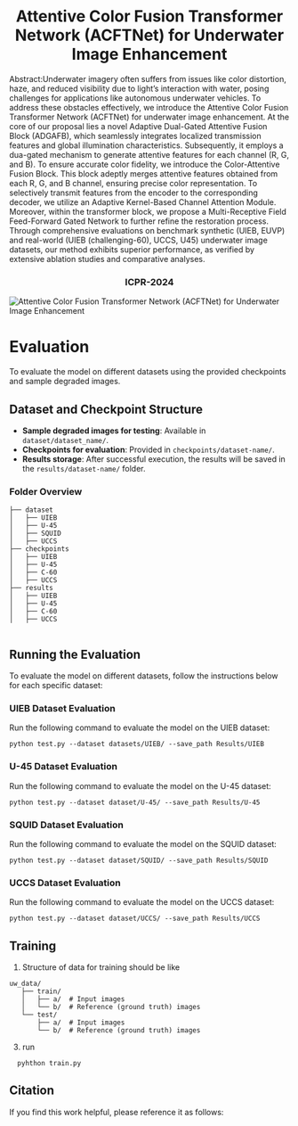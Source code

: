 <p align="center">
  <h1 align="center">Attentive Color Fusion Transformer Network (ACFTNet) for Underwater Image Enhancement</h1>
  <p align="center">

Abstract:Underwater imagery often suffers from issues like color distortion, haze, and reduced visibility due to light’s interaction with water, posing challenges for applications like autonomous underwater vehicles. To address these obstacles effectively, we introduce the Attentive Color Fusion Transformer Network (ACFTNet) for underwater image enhancement. At the core of our proposal lies a novel Adaptive Dual-Gated Attentive Fusion Block (ADGAFB), which seamlessly integrates localized transmission features and global illumination characteristics. Subsequently, it employs a dua-gated mechanism to generate attentive features for each channel (R, G, and B). To ensure accurate color fidelity, we introduce the Color-Attentive Fusion Block. This block adeptly merges attentive features obtained from each R, G, and B channel, ensuring precise color representation. To selectively transmit features from the encoder to the corresponding decoder, we utilize an Adaptive Kernel-Based Channel Attention Module. Moreover, within the transformer block, we propose a Multi-Receptive Field Feed-Forward Gated Network to further refine the restoration process. Through comprehensive evaluations on benchmark synthetic (UIEB, EUVP) and real-world (UIEB (challenging-60), UCCS, U45) underwater image datasets, our method exhibits superior performance, as verified by extensive ablation studies and comparative analyses.

</p>
  <h3 align="center">ICPR-2024</h3>


![Attentive Color Fusion Transformer Network (ACFTNet) for Underwater Image Enhancement](ubaid_.jpg)


# Evaluation 

To evaluate the model on different datasets using the provided checkpoints and sample degraded images.

## Dataset and Checkpoint Structure

- **Sample degraded images for testing**: Available in `dataset/dataset_name/`.
- **Checkpoints for evaluation**: Provided in `checkpoints/dataset-name/`.
- **Results storage**: After successful execution, the results will be saved in the `results/dataset-name/` folder.

### Folder Overview 
```
├── dataset
│   ├── UIEB
│   ├── U-45
│   ├── SQUID
│   ├── UCCS
├── checkpoints
│   ├── UIEB
│   ├── U-45
│   ├── C-60
│   ├── UCCS
├── results
│   ├── UIEB
│   ├── U-45
│   ├── C-60
│   ├── UCCS


```
## Running the Evaluation

To evaluate the model on different datasets, follow the instructions below for each specific dataset:

### UIEB Dataset Evaluation
Run the following command to evaluate the model on the UIEB dataset:
```
python test.py --dataset datasets/UIEB/ --save_path Results/UIEB
```

###  U-45 Dataset Evaluation
Run the following command to evaluate the model on the U-45 dataset:
```
python test.py --dataset dataset/U-45/ --save_path Results/U-45
```
### SQUID Dataset Evaluation
Run the following command to evaluate the model on the SQUID dataset:
```
python test.py --dataset dataset/SQUID/ --save_path Results/SQUID
```
### UCCS Dataset Evaluation
Run the following command to evaluate the model on the UCCS dataset:
```
python test.py --dataset dataset/UCCS/ --save_path Results/UCCS

```
## Training
1. Structure of data for training should be like
 ```Shell
 uw_data/
    ├── train/
    │   ├── a/  # Input images
    │   └── b/  # Reference (ground truth) images
    └── test/
        ├── a/  # Input images
        └── b/  # Reference (ground truth) images
```


3. run
```
  pyhthon train.py
```

## Citation
If you find this work helpful, please reference it as follows:
